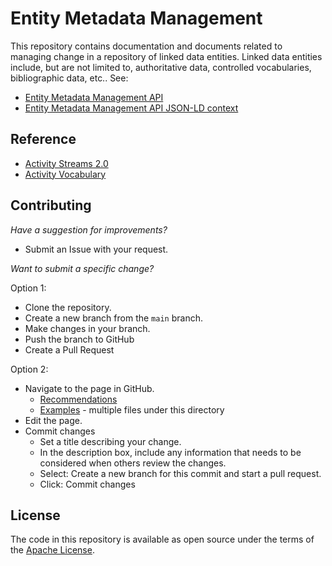 # Entity Metadata Management

This repository contains documentation and documents related to managing change
in a repository of linked data entities. Linked data entities include, but are
not limited to, authoritative data, controlled vocabularies, bibliographic
data, etc.. See:

* [Entity Metadata Management API](https://ld4.github.io/entity_metadata_management/0.1/)
* [Entity Metadata Management API JSON-LD context](https://github.com/LD4/entity_metadata_management/0.1/context.json)

## Reference

* [Activity Streams 2.0](https://www.w3.org/TR/activitystreams-core/)
* [Activity Vocabulary](https://www.w3.org/TR/activitystreams-vocabulary/)

## Contributing

*Have a suggestion for improvements?*  

* Submit an Issue with your request.

*Want to submit a specific change?*

Option 1:

* Clone the repository.
* Create a new branch from the `main` branch.
* Make changes in your branch.
* Push the branch to GitHub
* Create a Pull Request

Option 2:

* Navigate to the page in GitHub.
  * [Recommendations](https://github.com/LD4/entity_metadata_management/blob/main/docs/0.1/index.md)
  * [Examples](https://github.com/LD4/entity_metadata_management/tree/main/docs/0.1/examples/my-collection) - multiple files under this directory
* Edit the page.
* Commit changes
  * Set a title describing your change.
  * In the description box, include any information that needs to be considered when others review the changes.
  * Select: Create a new branch for this commit and start a pull request.
  * Click: Commit changes

## License

The code in this repository is available as open source under the terms of the [Apache License](https://www.apache.org/licenses/LICENSE-2.0).
